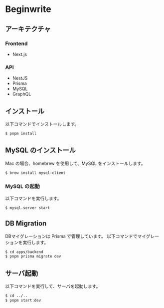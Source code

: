 # Beginwrite

## アーキテクチャ

### Frontend
- Next.js

### API
- NestJS
- Prisma
- MySQL
- GraphQL


## インストール

以下コマンドでインストールします。

```bash
$ pnpm install
```

## MySQL のインストール

Mac の場合、homebrew を使用して、MySQL をインストールします。

```bash
$ brew install mysql-client
```

### MySQL の起動

以下コマンドを実行します。

```bash
$ mysql.server start
```

## DB Migration

DBマイグレーションは Prisma で管理しています。
以下コマンドでマイグレーションを実行します。

```bash
$ cd apps/backend
$ pnpm prisma migrate dev
```

## サーバ起動
以下コマンドを実行して、サーバを起動します。

```bash
$ cd ../..
$ pnpm start:dev
```
